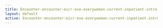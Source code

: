 ```yaml
---
title: Encounter-encounter-eicr-eve-everywoman-current-inpatient-intro
layout: default
active: Encounter-encounter-eicr-eve-everywoman-current-inpatient-intro
---
```



